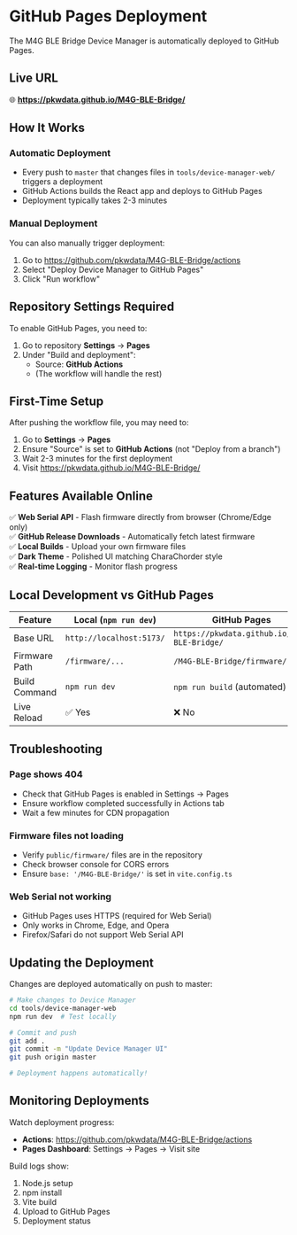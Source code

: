 # GitHub Pages Deployment

The M4G BLE Bridge Device Manager is automatically deployed to GitHub Pages.

## Live URL
🌐 **https://pkwdata.github.io/M4G-BLE-Bridge/**

## How It Works

### Automatic Deployment
- Every push to `master` that changes files in `tools/device-manager-web/` triggers a deployment
- GitHub Actions builds the React app and deploys to GitHub Pages
- Deployment typically takes 2-3 minutes

### Manual Deployment
You can also manually trigger deployment:
1. Go to https://github.com/pkwdata/M4G-BLE-Bridge/actions
2. Select "Deploy Device Manager to GitHub Pages"
3. Click "Run workflow"

## Repository Settings Required

To enable GitHub Pages, you need to:

1. Go to repository **Settings** → **Pages**
2. Under "Build and deployment":
   - Source: **GitHub Actions**
   - (The workflow will handle the rest)

## First-Time Setup

After pushing the workflow file, you may need to:

1. Go to **Settings** → **Pages**
2. Ensure "Source" is set to **GitHub Actions** (not "Deploy from a branch")
3. Wait 2-3 minutes for the first deployment
4. Visit https://pkwdata.github.io/M4G-BLE-Bridge/

## Features Available Online

✅ **Web Serial API** - Flash firmware directly from browser (Chrome/Edge only)  
✅ **GitHub Release Downloads** - Automatically fetch latest firmware  
✅ **Local Builds** - Upload your own firmware files  
✅ **Dark Theme** - Polished UI matching CharaChorder style  
✅ **Real-time Logging** - Monitor flash progress

## Local Development vs GitHub Pages

| Feature | Local (`npm run dev`) | GitHub Pages |
|---------|----------------------|--------------|
| Base URL | `http://localhost:5173/` | `https://pkwdata.github.io/M4G-BLE-Bridge/` |
| Firmware Path | `/firmware/...` | `/M4G-BLE-Bridge/firmware/...` |
| Build Command | `npm run dev` | `npm run build` (automated) |
| Live Reload | ✅ Yes | ❌ No |

## Troubleshooting

### Page shows 404
- Check that GitHub Pages is enabled in Settings → Pages
- Ensure workflow completed successfully in Actions tab
- Wait a few minutes for CDN propagation

### Firmware files not loading
- Verify `public/firmware/` files are in the repository
- Check browser console for CORS errors
- Ensure `base: '/M4G-BLE-Bridge/'` is set in `vite.config.ts`

### Web Serial not working
- GitHub Pages uses HTTPS (required for Web Serial)
- Only works in Chrome, Edge, and Opera
- Firefox/Safari do not support Web Serial API

## Updating the Deployment

Changes are deployed automatically on push to master:

```bash
# Make changes to Device Manager
cd tools/device-manager-web
npm run dev  # Test locally

# Commit and push
git add .
git commit -m "Update Device Manager UI"
git push origin master

# Deployment happens automatically!
```

## Monitoring Deployments

Watch deployment progress:
- **Actions**: https://github.com/pkwdata/M4G-BLE-Bridge/actions
- **Pages Dashboard**: Settings → Pages → Visit site

Build logs show:
1. Node.js setup
2. npm install
3. Vite build
4. Upload to GitHub Pages
5. Deployment status
